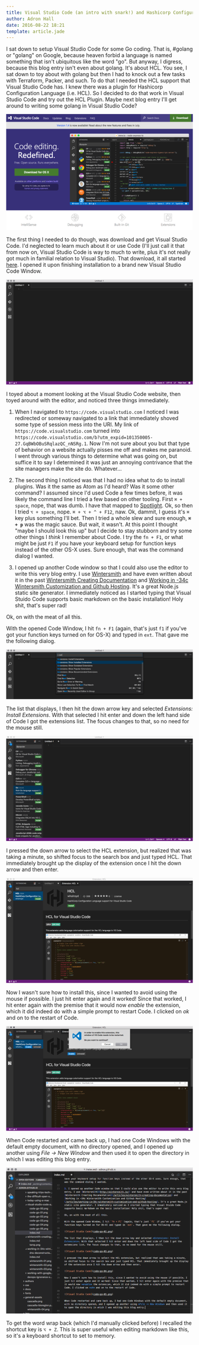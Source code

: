 ```yaml
---
title: Visual Studio Code (an intro with snark!) and Hashicorp Configuration Language
author: Adron Hall
date: 2016-08-22 18:21
template: article.jade
---
```

I sat down to setup Visual Studio Code for some Go coding. That is, #golang or "golang" on Google, because heaven forbid a language is named something that isn't ubiquitous like the word "go". But anyway, I digress, because this blog entry isn't even about golang. It's about HCL. You see, I sat down to toy about with golang but then I had to knock out a few tasks with Terraform, Packer, and such. To do that I needed the HCL support that Visual Studio Code has. I knew there was a plugin for Hashicorp Configuration Language (i.e. HCL). So I decided to do that work in Visual Studio Code and try out the HCL Plugin. Maybe next blog entry I'll get around to writing some golang in Visual Studio Code?

![The Site](code-go-00.png)

<span class="more"></span>

The first thing I needed to do though, was download and get Visual Studio Code. I'd neglected to learn much about it or use Code (I'll just call it that from now on, Visual Studio Code is way to much to write, plus it's not really got much in familial relation to Visual Studio). That download, it all started [here](https://code.visualstudio.com). I opened it upon finishing installation to a brand new Visual Studio Code Window.

![Visual Studio Code](code-go-01.png)

I toyed about a moment looking at the Visual Studio Code website, then toyed around with the editor, and noticed three things immediately.

1. When I navigated to `https://code.visualstudio.com` I noticed I was redirected or someway navigated to a link that immediately shoved some type of session mess into the URI. My link of `https://code.visualstudio.com` turned into `https://code.visualstudio.com/b?utm_expid=101350005-27.GqBWbOBuSRqlazQC_nNSRg.1`. Now I'm not sure about you but that type of behavior on a website actually pisses me off and makes me paranoid. I went through various things to determine what was going on, but suffice it to say I determined it was just an annoying contrivance that the site managers make the site do. Whatever...

2. The second thing I noticed was that I had no idea what to do to install plugins. Was it the same as Atom as I'd heard? Was it some other command? I assumed since I'd used Code a few times before, it was likely the command line I tried a few based on other tooling. First `⌘ + space`, nope, that was dumb. I have that mapped to [Spotlight](https://en.wikipedia.org/wiki/Spotlight_(software)). Ok, so then I tried `⌥ + space`, nope. `⌘ + ⌥ + ^ + F12`, naw. Ok, dammit, I guess it's `⌘` key plus something I'll bet. Then I tried a whole slew and sure enough, **`⌘ + p`** was the magic sauce. But wait, it wasn't. At this point I thought "maybe I should look this up" but I decide to stay stubborn and try some other things I *think* I remember about Code. I try the `fn + F1`, or what might be just `F1` if you have your keyboard setup for function keys instead of the other OS-X uses. Sure enough, that was the command dialog I wanted.  

3. I opened up another Code window so that I could also use the editor to write this very blog entry. I use [Wintersmith](http://wintersmith.io/) and have even written about it in the past [Wintersmith Creating Documentation](/articles/wintersmith-creating-documentation) and [Working in -34c Wintersmith Customization and Github Hosting](/articles/working-in-34c-wintersmith-customization-and-github-hosting). It's a great Node.js static site generator. I immediately noticed as I started typing that Visual Stuido Code supports basic markdown on the basic installation! Holy shit, that's super rad!

Ok, on with the meat of all this.

With the opened Code Window, I hit `fn + F1` (again, that's just `f1` if you've got your function keys turned on for OS-X) and typed in `ext`. That gave me the following dialog.

![Visual Studio Code](code-go-02.png)

The list that displays, I then hit the down arrow key and selected *Extensions: Install Extensions*. With that selected I hit enter and down the left hand side of Code I got the extensions list. The focus changes to that, so no need for the mouse still.

![Visual Studio Code](code-go-03.png)

I pressed the down arrow to select the HCL extension, but realized that was taking a minute, so shifted focus to the search box and just typed HCL. That immediately brought up the display of the extension once I hit the down arrow and then enter.

![Visual Studio Code](code-go-04.png)

Now I wasn't sure how to install this, since I wanted to avoid using the mouse if possible. I just hit enter again and it worked! Since that worked, I hit enter again with the premise that it would now *enable* the extension, which it did indeed do with a simple prompt to restart Code. I clicked on *ok* and on to the restart of Code.

![Visual Studio Code](code-go-05.png)

When Code restarted and came back up, I had one Code Windows with the default empty document, with no directory opened, and I opened up another using *File -> New Window* and then used it to open the directory in which I was editing this blog entry. 

![Visual Studio Code](code-go-06.png)

To get the word wrap back (which I'd manually clicked before) I recalled the shortcut key is `⌥ + Z`. This is super useful when editing markdown like this, so it's a keyboard shortcut to set to memory.